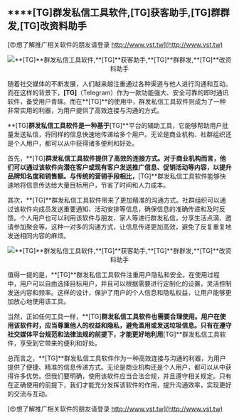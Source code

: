 ## ****[TG]**群发私信工具软件,**[TG]**获客助手,**[TG]**群群发,**[TG]**改资料助手**

[😍想了解推广相关软件的朋友请登录 http://www.vst.tw](http://www.vst.tw)

 <center><img src="https://vst.tw/MP4/tuiguang/png/3.png" alt="**[TG]**群发私信工具软件,**[TG]**获客助手,**[TG]**群群发,**[TG]**改资料助手"></center>

随着社交媒体的不断发展，人们越来越注重通过各种渠道与他人进行沟通和互动。而在这样的背景下，**[TG]**（Telegram）作为一款功能强大、安全可靠的即时通讯软件，备受用户青睐。而在**[TG]**的使用中，群发私信工具软件则成为了一种非常实用的利器，为用户提供了高效连接与沟通的方式。

**[TG]**群发私信工具软件是一种基于**[TG]**平台的辅助工具，它能够帮助用户批量发送私信，将同样的信息快速地传递给多个用户。无论是商业机构、社群组织还是个人用户，都可以从中获得诸多便利和好处。

首先，**[TG]**群发私信工具软件提供了高效的连接方式。对于商业机构而言，他们可以通过该软件向潜在客户或现有客户发送推广信息、促销活动等内容，以提升品牌知名度和销售额。与传统的营销手段相比，**[TG]**群发私信工具软件能够快速地将信息传达给大量目标用户，节省了时间和人力成本。

其次，**[TG]**群发私信工具软件带来了更加精准的沟通方式。社群组织可以通过该软件向成员发送重要通知、活动安排等信息，确保信息的准确传递和及时反馈。个人用户也可以利用该软件与朋友、家人等进行群发私信，分享生活点滴、邀请参加聚会等。这种一对多的沟通方式，让信息传递更加高效，避免了反复重复地发送相同内容的麻烦。

 <center><img src="https://vst.tw/MP4/tuiguang/png/8.png" alt="**[TG]**群发私信工具软件,**[TG]**获客助手,**[TG]**群群发,**[TG]**改资料助手"></center>

值得一提的是，**[TG]**群发私信工具软件注重用户隐私和安全。在使用过程中，用户可以自由选择目标用户，并且可以根据需要进行定制化的设置，灵活控制发送内容和频率。这样的设计，保护了用户的个人信息和隐私权益，让用户能够更加放心地使用该工具。

当然，正如任何工具一样，**[TG]**群发私信工具软件也需要合理使用。用户在使用该软件时，应当尊重他人的权益和隐私，避免滥用或发送垃圾信息。只有在遵守社交媒体平台规范和法律法规的前提下，才能更好地利用**[TG]**群发私信工具软件，享受到它带来的便利和好处。

总而言之，**[TG]**群发私信工具软件作为一种高效连接与沟通的利器，为用户提供了便捷、精准的信息传递方式。无论是商业机构还是个人用户，都可以从中获得许多优势。但我们要明确，使用该软件应当合法合规，并且遵守相关规定。只有在正确使用的前提下，我们才能充分发挥该软件的作用，提升沟通效率，实现更好的交流与互动。

[😍想了解推广相关软件的朋友请登录 http://www.vst.tw](http://www.vst.tw)




